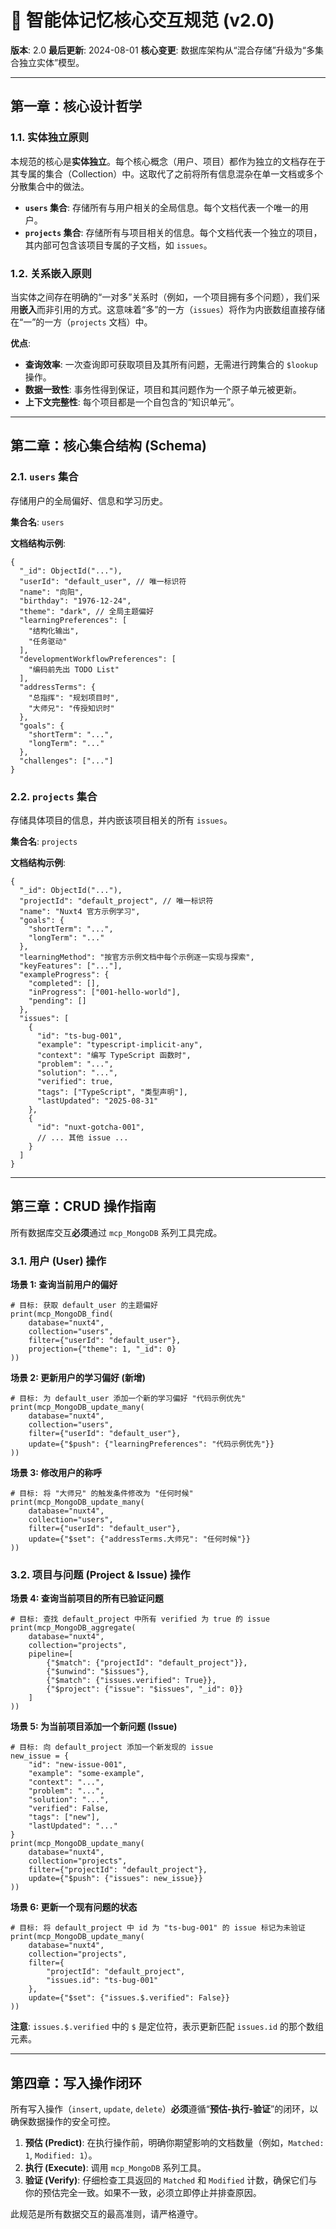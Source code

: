 # 🧠 智能体记忆核心交互规范 (v2.0)

**版本**: 2.0
**最后更新**: 2024-08-01
**核心变更**: 数据库架构从“混合存储”升级为“多集合独立实体”模型。

---

## **第一章：核心设计哲学**

### **1.1. 实体独立原则**

本规范的核心是**实体独立**。每个核心概念（用户、项目）都作为独立的文档存在于其专属的集合（Collection）中。这取代了之前将所有信息混杂在单一文档或多个分散集合中的做法。

- **`users` 集合**: 存储所有与用户相关的全局信息。每个文档代表一个唯一的用户。
- **`projects` 集合**: 存储所有与项目相关的信息。每个文档代表一个独立的项目，其内部可包含该项目专属的子文档，如 `issues`。

### **1.2. 关系嵌入原则**

当实体之间存在明确的“一对多”关系时（例如，一个项目拥有多个问题），我们采用**嵌入**而非引用的方式。这意味着“多”的一方（`issues`）将作为内嵌数组直接存储在“一”的一方（`projects` 文档）中。

**优点**:
- **查询效率**: 一次查询即可获取项目及其所有问题，无需进行跨集合的 `$lookup` 操作。
- **数据一致性**: 事务性得到保证，项目和其问题作为一个原子单元被更新。
- **上下文完整性**: 每个项目都是一个自包含的“知识单元”。

---

## **第二章：核心集合结构 (Schema)**

### **2.1. `users` 集合**

存储用户的全局偏好、信息和学习历史。

**集合名**: `users`

**文档结构示例**:
```
{
  "_id": ObjectId("..."),
  "userId": "default_user", // 唯一标识符
  "name": "向阳",
  "birthday": "1976-12-24",
  "theme": "dark", // 全局主题偏好
  "learningPreferences": [
    "结构化输出",
    "任务驱动"
  ],
  "developmentWorkflowPreferences": [
    "编码前先出 TODO List"
  ],
  "addressTerms": {
    "总指挥": "规划项目时",
    "大师兄": "传授知识时"
  },
  "goals": {
    "shortTerm": "...",
    "longTerm": "..."
  },
  "challenges": ["..."]
}
```

### **2.2. `projects` 集合**

存储具体项目的信息，并内嵌该项目相关的所有 `issues`。

**集合名**: `projects`

**文档结构示例**:
```
{
  "_id": ObjectId("..."),
  "projectId": "default_project", // 唯一标识符
  "name": "Nuxt4 官方示例学习",
  "goals": {
    "shortTerm": "...",
    "longTerm": "..."
  },
  "learningMethod": "按官方示例文档中每个示例逐一实现与探索",
  "keyFeatures": ["..."],
  "exampleProgress": {
    "completed": [],
    "inProgress": ["001-hello-world"],
    "pending": []
  },
  "issues": [
    {
      "id": "ts-bug-001",
      "example": "typescript-implicit-any",
      "context": "编写 TypeScript 函数时",
      "problem": "...",
      "solution": "...",
      "verified": true,
      "tags": ["TypeScript", "类型声明"],
      "lastUpdated": "2025-08-31"
    },
    {
      "id": "nuxt-gotcha-001",
      // ... 其他 issue ...
    }
  ]
}
```

---

## **第三章：CRUD 操作指南**

所有数据库交互**必须**通过 `mcp_MongoDB` 系列工具完成。

### **3.1. 用户 (User) 操作**

**场景 1: 查询当前用户的偏好**
```
# 目标: 获取 default_user 的主题偏好
print(mcp_MongoDB_find(
    database="nuxt4",
    collection="users",
    filter={"userId": "default_user"},
    projection={"theme": 1, "_id": 0}
))
```

**场景 2: 更新用户的学习偏好 (新增)**
```
# 目标: 为 default_user 添加一个新的学习偏好 "代码示例优先"
print(mcp_MongoDB_update_many(
    database="nuxt4",
    collection="users",
    filter={"userId": "default_user"},
    update={"$push": {"learningPreferences": "代码示例优先"}}
))
```

**场景 3: 修改用户的称呼**
```
# 目标: 将 "大师兄" 的触发条件修改为 "任何时候"
print(mcp_MongoDB_update_many(
    database="nuxt4",
    collection="users",
    filter={"userId": "default_user"},
    update={"$set": {"addressTerms.大师兄": "任何时候"}}
))
```

### **3.2. 项目与问题 (Project & Issue) 操作**

**场景 4: 查询当前项目的所有已验证问题**
```
# 目标: 查找 default_project 中所有 verified 为 true 的 issue
print(mcp_MongoDB_aggregate(
    database="nuxt4",
    collection="projects",
    pipeline=[
        {"$match": {"projectId": "default_project"}},
        {"$unwind": "$issues"},
        {"$match": {"issues.verified": True}},
        {"$project": {"issue": "$issues", "_id": 0}}
    ]
))
```

**场景 5: 为当前项目添加一个新问题 (Issue)**
```
# 目标: 向 default_project 添加一个新发现的 issue
new_issue = {
    "id": "new-issue-001",
    "example": "some-example",
    "context": "...",
    "problem": "...",
    "solution": "...",
    "verified": False,
    "tags": ["new"],
    "lastUpdated": "..."
}
print(mcp_MongoDB_update_many(
    database="nuxt4",
    collection="projects",
    filter={"projectId": "default_project"},
    update={"$push": {"issues": new_issue}}
))
```

**场景 6: 更新一个现有问题的状态**
```
# 目标: 将 default_project 中 id 为 "ts-bug-001" 的 issue 标记为未验证
print(mcp_MongoDB_update_many(
    database="nuxt4",
    collection="projects",
    filter={
        "projectId": "default_project",
        "issues.id": "ts-bug-001"
    },
    update={"$set": {"issues.$.verified": False}}
))
```
**注意**: `issues.$.verified` 中的 `$` 是定位符，表示更新匹配 `issues.id` 的那个数组元素。

---

## **第四章：写入操作闭环**

所有写入操作（`insert`, `update`, `delete`）**必须**遵循“**预估-执行-验证**”的闭环，以确保数据操作的安全可控。

1.  **预估 (Predict)**: 在执行操作前，明确你期望影响的文档数量（例如，`Matched: 1`, `Modified: 1`）。
2.  **执行 (Execute)**: 调用 `mcp_MongoDB` 系列工具。
3.  **验证 (Verify)**: 仔细检查工具返回的 `Matched` 和 `Modified` 计数，确保它们与你的预估完全一致。如果不一致，必须立即停止并排查原因。

此规范是所有数据交互的最高准则，请严格遵守。
